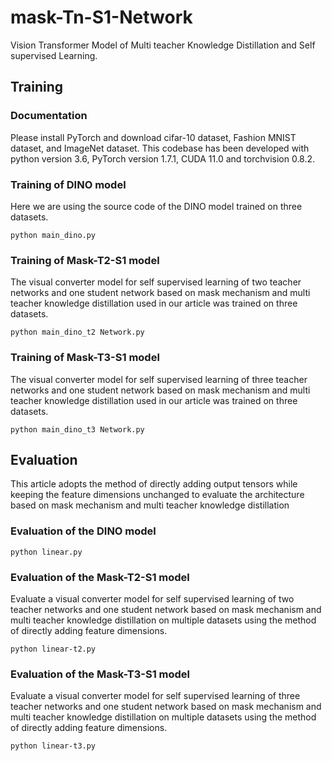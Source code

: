# mask-Tn-S1-Network
Vision Transformer Model of Multi teacher Knowledge Distillation and Self supervised Learning.
## Training
### Documentation
Please install PyTorch and download cifar-10 dataset, Fashion MNIST dataset, and ImageNet dataset. This codebase has been developed with python version 3.6, PyTorch version 1.7.1, CUDA 11.0 and torchvision 0.8.2. 
### Training of DINO model
Here we are using the source code of the DINO model trained on three datasets.
```
python main_dino.py
```
### Training of Mask-T2-S1 model
The visual converter model for self supervised learning of two teacher networks and one student network based on mask mechanism and multi teacher knowledge distillation used in our article was trained on three datasets.
```
python main_dino_t2 Network.py
```
### Training of Mask-T3-S1 model
The visual converter model for self supervised learning of three teacher networks and one student network based on mask mechanism and multi teacher knowledge distillation used in our article was trained on three datasets.
```
python main_dino_t3 Network.py
```
## Evaluation
This article adopts the method of directly adding output tensors while keeping the feature dimensions unchanged to evaluate the architecture based on mask mechanism and multi teacher knowledge distillation
### Evaluation of the DINO model
```
python linear.py
```
### Evaluation of the Mask-T2-S1 model
Evaluate a visual converter model for self supervised learning of two teacher networks and one student network based on mask mechanism and multi teacher knowledge distillation on multiple datasets using the method of directly adding feature dimensions.
```
python linear-t2.py
```
### Evaluation of the Mask-T3-S1 model
Evaluate a visual converter model for self supervised learning of three teacher networks and one student network based on mask mechanism and multi teacher knowledge distillation on multiple datasets using the method of directly adding feature dimensions.
```
python linear-t3.py
```


